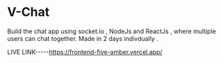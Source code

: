# V-Chat

Build the chat app using socket.io , NodeJs and ReactJs , where multiple users can chat together. Made in 2 days indivdually .

LIVE LINK-----https://frontend-five-amber.vercel.app/
